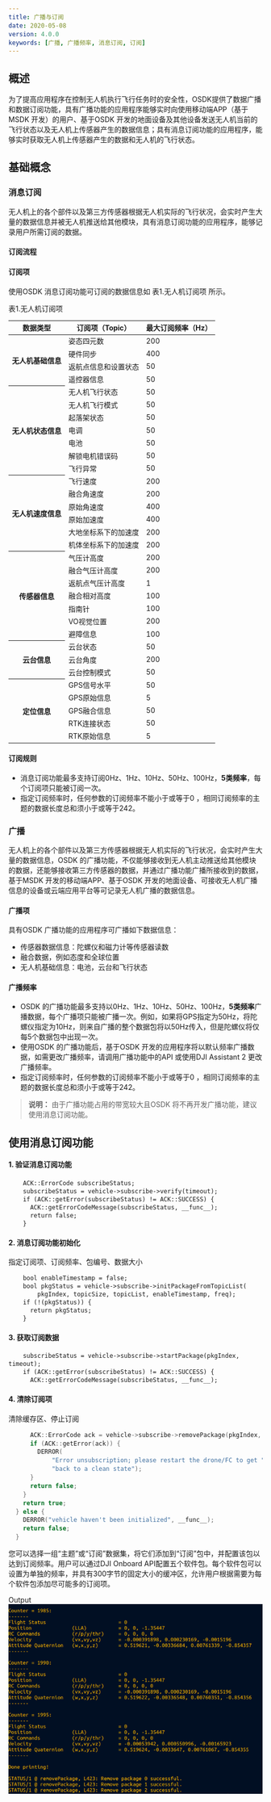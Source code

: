 ```yaml
---
title: 广播与订阅
date: 2020-05-08
version: 4.0.0
keywords: [广播, 广播频率, 消息订阅, 订阅]
---
```


## 概述
为了提高应用程序在控制无人机执行飞行任务时的安全性，OSDK提供了数据广播和数据订阅功能，具有广播功能的应用程序能够实时向使用移动端APP（基于MSDK 开发）的用户、基于OSDK 开发的地面设备及其他设备发送无人机当前的飞行状态以及无人机上传感器产生的数据信息；具有消息订阅功能的应用程序，能够实时获取无人机上传感器产生的数据和无人机的飞行状态。

## 基础概念

### 消息订阅
无人机上的各个部件以及第三方传感器根据无人机实际的飞行状况，会实时产生大量的数据信息并被无人机推送给其他模块，具有消息订阅功能的应用程序，能够记录用户所需订阅的数据。
#### 订阅流程
#### 订阅项
使用OSDK 消息订阅功能可订阅的数据信息如 表1.无人机订阅项 所示。    
<div><div><p>
表1.无人机订阅项  </p></div>
<div>
<table>
  <thead>
      <th>数据类型</th>
      <th>订阅项（Topic）</th>
      <th>最大订阅频率（Hz）</th>
  </thead>
  <tbody>
  <tr>
      <th rowspan="4">无人机基础信息</th>
      <td>姿态四元数</td>
      <td>200</td>
    </tr>
    <tr>
      <td>硬件同步</td>
      <td>400</td>
    </tr>
    <tr>
      <td>返航点信息和设置状态</td>
      <td>50</td>
    </tr>
    <tr>
      <td>遥控器信息</td>
      <td>50</td>
    </tr>
    <tr>
      <th rowspan="7">无人机状态信息</th>
      <td>无人机飞行状态</td>
      <td>50</td>
    </tr>
    <tr>
      <td>无人机飞行模式</td>
      <td>50</td>
    </tr>
    <tr>
      <td>起落架状态</td>
      <td>50</td>
    </tr>
    <tr>
      <td>电调</td>
      <td>50</td>
    </tr>
    <tr>
      <td>电池</td>
      <td>50</td>
    </tr>
    <tr>
      <td>解锁电机错误码</td>
      <td>50</td>
    </tr>
    <tr>
      <td>飞行异常</td>
      <td>50</td>
    </tr>
    <tr>
    <th rowspan="6">无人机速度信息</th>
      <td>飞行速度</td>
      <td>200</td>
    </tr>
    <tr>
      <td>融合角速度</td>
      <td>200</td>
    </tr>
    <tr>
      <td>原始角速度</td>
      <td>400</td>
    </tr>
        <tr>
      <td>原始加速度</td>
      <td>400</td>
    </tr>
        <tr>
      <td>大地坐标系下的加速度</td>
      <td>200</td>
    </tr>
        <tr>
      <td>机体坐标系下的加速度</td>
      <td>200</td>
    </tr>
    <tr>
     <th rowspan="8">传感器信息</th>
    <tr>
      <td>气压计高度</td>
      <td>200</td>
    </tr>
        <tr>
      <td>融合气压计高度</td>
      <td>200</td>
    </tr>
            <tr>
      <td>返航点气压计高度</td>
      <td>1</td>
    </tr>
    <tr>
      <td>融合相对高度</td>
      <td>100</td>
    </tr>
    <tr>
      <td>指南针</td>
      <td>100</td>
    </tr>
    <tr>
      <td>VO视觉位置</td>
      <td>200</td>
    </tr>
      <tr>
      <td>避障信息</td>
      <td>100</td>
    </tr>
    <th rowspan="4">云台信息</th>
    <tr>
      <td>云台状态</td>
      <td>50</td>
    </tr>
        <tr>
      <td>云台角度</td>
      <td>200</td>
    </tr>
      <tr>
      <td>云台控制模式</td>
      <td>50</td>
    </tr>
        <th rowspan="6">定位信息</th>
    <tr>
      <td>GPS信号水平</td>
      <td>50</td>
    </tr>
        <tr>
      <td>GPS原始信息</td>
      <td>5</td>
    </tr>
      <tr>
      <td>GPS融合信息</td>
      <td>50</td>
    </tr>
          <tr>
      <td>RTK连接状态</td>
      <td>50</td>
    </tr>
          <tr>
      <td>RTK原始信息</td>
      <td>5</td>
    </tr>
  </tbody>
</table></div></div>

#### 订阅规则
* 消息订阅功能最多支持订阅0Hz、1Hz、10Hz、50Hz、100Hz，**5类频率**，每个订阅项只能被订阅一次。
* 指定订阅频率时，任何参数的订阅频率不能小于或等于0 ，相同订阅频率的主题的数据长度总和须小于或等于242。

### 广播
无人机上的各个部件以及第三方传感器根据无人机实际的飞行状况，会实时产生大量的数据信息，OSDK 的广播功能，不仅能够接收到无人机主动推送给其他模块的数据，还能够接收第三方传感器的数据，并通过广播功能广播所接收到的数据，基于MSDK 开发的移动端APP、基于OSDK 开发的地面设备、可接收无人机广播信息的设备或云端应用平台等可记录无人机广播的数据信息。

#### 广播项
具有OSDK 广播功能的应用程序可广播如下数据信息：
* 传感器数据信息：陀螺仪和磁力计等传感器读数
* 融合数据，例如态度和全球位置
* 无人机基础信息：电池，云台和飞行状态
#### 广播频率
* OSDK 的广播功能最多支持以0Hz、1Hz、10Hz、50Hz、100Hz，**5类频率**广播数据，每个广播项只能被广播一次。例如，如果将GPS指定为50Hz，将陀螺仪指定为10Hz，则来自广播的整个数据包将以50Hz传入，但是陀螺仪将仅每5个数据包中出现一次。
* 使用OSDK 的广播功能后，基于OSDK 开发的应用程序将以默认频率广播数据，如需更改广播频率，请调用广播功能中的API 或使用DJI Assistant 2 更改广播频率。
* 指定订阅频率时，任何参数的订阅频率不能小于或等于0 ，相同订阅频率的主题的数据长度总和须小于或等于242。

> **说明：** 由于广播功能占用的带宽较大且OSDK 将不再开发广播功能，建议使用消息订阅功能。

## 使用消息订阅功能
#### 1. 验证消息订阅功能
```c+
    ACK::ErrorCode subscribeStatus;
    subscribeStatus = vehicle->subscribe->verify(timeout);
    if (ACK::getError(subscribeStatus) != ACK::SUCCESS) {
      ACK::getErrorCodeMessage(subscribeStatus, __func__);
      return false;
    }
```

#### 2. 消息订阅功能初始化
指定订阅项、订阅频率、包编号、数据大小
```c+
    bool enableTimestamp = false;
    bool pkgStatus = vehicle->subscribe->initPackageFromTopicList(
        pkgIndex, topicSize, topicList, enableTimestamp, freq);
    if (!(pkgStatus)) {
      return pkgStatus;
    }
```
#### 3. 获取订阅数据
```c+
    subscribeStatus = vehicle->subscribe->startPackage(pkgIndex, timeout);
    if (ACK::getError(subscribeStatus) != ACK::SUCCESS) {
      ACK::getErrorCodeMessage(subscribeStatus, __func__);
```

#### 4. 清除订阅项
清除缓存区、停止订阅
```c
      ACK::ErrorCode ack = vehicle->subscribe->removePackage(pkgIndex, timeout);
      if (ACK::getError(ack)) {
        DERROR(
            "Error unsubscription; please restart the drone/FC to get "
            "back to a clean state");
      }
      return false;
    }
    return true;
  } else {
    DERROR("vehicle haven't been initialized", __func__);
    return false;
  }
```


您可以选择一组“主题”或“订阅”数据集，将它们添加到“订阅”包中，并配置该包以达到订阅频率。用户可以通过DJI Onboard API配置五个软件包。每个软件包可以设置为单独的频率，并具有300字节的固定大小的缓冲区，允许用户根据需要为每个软件包添加尽可能多的订阅项。

Output 
[![Telemetry output](../../images/samples/telemetry_output.png)](../../images/samples/telemetry_output.png)

